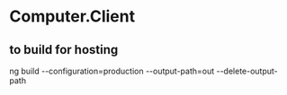 # Computer.Client

## to build for hosting
ng build --configuration=production --output-path=out --delete-output-path